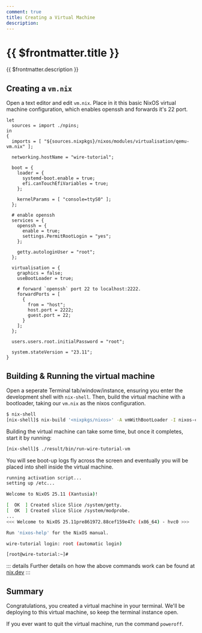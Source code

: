 ```yaml
---
comment: true
title: Creating a Virtual Machine
description:
---
```


# {{ $frontmatter.title }}

{{ $frontmatter.description }}

## Creating a `vm.nix`

Open a text editor and edit `vm.nix`. Place in it this basic NixOS
virtual machine configuration, which enables openssh and forwards it's 22 port.

```nix:line-numbers [vm.nix]
let
  sources = import ./npins;
in
{
  imports = [ "${sources.nixpkgs}/nixos/modules/virtualisation/qemu-vm.nix" ];

  networking.hostName = "wire-tutorial";

  boot = {
    loader = {
      systemd-boot.enable = true;
      efi.canTouchEfiVariables = true;
    };

    kernelParams = [ "console=ttyS0" ];
  };

  # enable openssh
  services = {
    openssh = {
      enable = true;
      settings.PermitRootLogin = "yes";
    };

    getty.autologinUser = "root";
  };

  virtualisation = {
    graphics = false;
    useBootLoader = true;

    # forward `openssh` port 22 to localhost:2222.
    forwardPorts = [
      {
        from = "host";
        host.port = 2222;
        guest.port = 22;
      }
    ];
  };

  users.users.root.initialPassword = "root";

  system.stateVersion = "23.11";
}
```

## Building & Running the virtual machine

Open a seperate Terminal tab/window/instance, ensuring you enter the development
shell with `nix-shell`.
Then, build the virtual machine with a bootloader,
taking our `vm.nix` as the nixos configuration.

```sh
$ nix-shell
[nix-shell]$ nix-build '<nixpkgs/nixos>' -A vmWithBootLoader -I nixos-config=./vm.nix
```

Building the virtual machine can take some time, but once it completes, start it
by running:

```sh
[nix-shell]$ ./result/bin/run-wire-tutorial-vm
```

You will see boot-up logs fly across the screen and eventually you will be placed
into shell inside the virtual machine.

```sh [Virtual Machine]
running activation script...
setting up /etc...

Welcome to NixOS 25.11 (Xantusia)!

[  OK  ] Created slice Slice /system/getty.
[  OK  ] Created slice Slice /system/modprobe.
...
<<< Welcome to NixOS 25.11pre861972.88cef159e47c (x86_64) - hvc0 >>>

Run 'nixos-help' for the NixOS manual.

wire-tutorial login: root (automatic login)

[root@wire-tutorial:~]#

```

::: details
Further details on how the above commands work can be found at
[nix.dev](https://nix.dev/tutorials/nixos/nixos-configuration-on-vm.html#creating-a-qemu-based-virtual-machine-from-a-nixos-configuration)
:::

## Summary

Congratulations, you created a virtual machine in your terminal.
We'll be deploying to this virtual machine, so keep the
terminal instance open.

If you ever want to quit the virtual machine, run the command `poweroff`.
